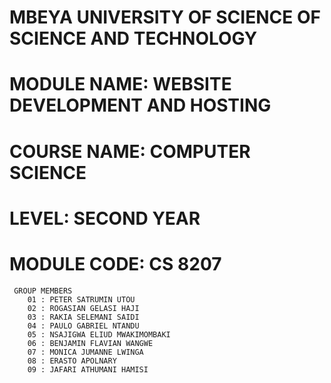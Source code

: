 <html lang="en">
<head>
    <meta charset="UTF-8">
    <meta name="viewport" content="width=device-width, initial-scale=1.0">
</head>
<body>
    <h1>MBEYA UNIVERSITY OF SCIENCE OF SCIENCE AND TECHNOLOGY</h1>
    <h1>MODULE NAME: WEBSITE DEVELOPMENT AND HOSTING</h1>
    <h1>COURSE NAME: COMPUTER SCIENCE</h1>
    <h1>LEVEL: SECOND YEAR</h1>
    <h1>MODULE CODE: CS 8207</h1>

  
     GROUP MEMBERS
        01 : PETER SATRUMIN UTOU
        02 : ROGASIAN GELASI HAJI
        03 : RAKIA SELEMANI SAIDI
        04 : PAULO GABRIEL NTANDU
        05 : NSAJIGWA ELIUD MWAKIMOMBAKI
        06 : BENJAMIN FLAVIAN WANGWE
        07 : MONICA JUMANNE LWINGA
        08 : ERASTO APOLNARY
        09 : JAFARI ATHUMANI HAMISI


</body>
</html>
